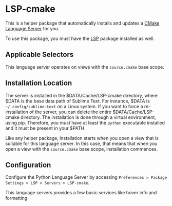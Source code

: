 # LSP-cmake

This is a helper package that automatically installs and updates a
[CMake Language Server](https://github.com/muffinmad/cmake-language-server) for you.

To use this package, you must have the [LSP](https://packagecontrol.io/packages/LSP) package installed as well.

## Applicable Selectors

This language server operates on views with the `source.cmake` base scope.

## Installation Location

The server is installed in the $DATA/Cache/LSP-cmake directory, where $DATA is the base data path of Sublime Text.
For instance, $DATA is `~/.config/sublime-text` on a Linux system. If you want to force a re-installation of the server,
you can delete the entire $DATA/Cache/LSP-cmake directory. The installation is done through a virtual environment,
using pip. Therefore, you must have at least the `python` executable installed and it must be present in your $PATH.

Like any helper package, installation starts when you open a view that is suitable for this language server. In this
case, that means that when you open a view with the `source.cmake` base scope, installation commences.

## Configuration

Configure the Python Language Server by accessing `Preferences > Package Settings > LSP > Servers > LSP-cmake`.

This language servers provides a few basic services like hover info and formatting.
